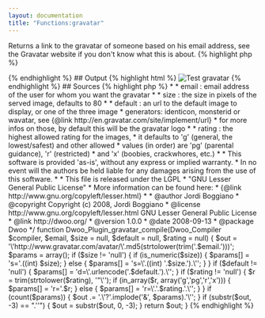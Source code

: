 ```yaml
---
layout: documentation
title: "Functions:gravatar"
---
```


Returns a link to the gravatar of someone based on his email address, see the Gravatar website if you don't know what this is about.
{% highlight php %}
<?php
gravatar(string $email, [ int $size = 80, [ string $default = "", [ string $rating = "g" ]]] )
{% endhighlight %}

* **email**: email address of the user for whom you want the gravatar
* **size**: the size in pixels of the served image, defaults to 80
* **default**: an url to the default image to display, or one of the three image generators: identicon, monsterid or wavatar, see [http://en.gravatar.com/site/implement/url](http://en.gravatar.com/site/implement/url){:target="_blank"} for more infos on those, by default this will be the gravatar logo
* **rating**: the highest allowed rating for the images, it defaults to 'g' (general, the lowest/safest) and other allowed values (in order) are 'pg' (parental guidance), 'r' (restricted) and 'x' (boobies, crackwhores, etc.)

## Example
{% highlight smarty %}
<img src="{gravatar "test@gravatar.com" 20 rating="x"}" alt="Test gravatar" />
{% endhighlight %}

## Output
{% highlight html %}
<img src="http://www.gravatar.com/avatar/df3d4780faaf2446a65ce39eafdfe1c0?s=20&r=x" alt="Test gravatar" />
{% endhighlight %}

## Sources
{% highlight php %}
<?php
/**
 * Returns a link to the gravatar of someone based on his email address, see {@link http://en.gravatar.com/}.
 * <pre>
 *  * email : email address of the user for whom you want the gravatar
 *  * size : the size in pixels of the served image, defaults to 80
 *  * default : an url to the default image to display, or one of the three image 
 *              generators: identicon, monsterid or wavatar, see {@link http://en.gravatar.com/site/implement/url} 
 *              for more infos on those, by default this will be the gravatar logo
 *  * rating : the highest allowed rating for the images, 
 *             it defaults to 'g' (general, the lowest/safest) and other allowed 
 *             values (in order) are 'pg' (parental guidance), 'r' (restricted) 
 *             and 'x' (boobies, crackwhores, etc.)
 * </pre>
 * This software is provided 'as-is', without any express or implied warranty.
 * In no event will the authors be held liable for any damages arising from the use of this software.
 *
 * This file is released under the LGPL
 * "GNU Lesser General Public License"
 * More information can be found here:
 * {@link http://www.gnu.org/copyleft/lesser.html}
 *
 * @author     Jordi Boggiano <j.boggiano@seld.be>
 * @copyright  Copyright (c) 2008, Jordi Boggiano
 * @license    http://www.gnu.org/copyleft/lesser.html  GNU Lesser General Public License
 * @link       http://dwoo.org/
 * @version    1.0.0
 * @date       2008-09-13
 * @package    Dwoo
 */
function Dwoo_Plugin_gravatar_compile(Dwoo_Compiler $compiler, $email, $size = null, $default = null, $rating = null)
{
	$out = '\'http://www.gravatar.com/avatar/\'.md5(strtolower(trim('.$email.')))';
 
	$params = array();
	if ($size != 'null') {
		if (is_numeric($size)) {
			$params[] = 's='.((int) $size);
		} else {
			$params[] = 's=\'.((int) '.$size.').\'';
		}
	}
	if ($default != 'null') {
		$params[] = 'd=\'.urlencode('.$default.').\'';
	}
	if ($rating != 'null') {
		$r = trim(strtolower($rating), '"\'');
		if (in_array($r, array('g','pg','r','x'))) {
			$params[] = 'r='.$r;
		} else {
			$params[] = 'r=\'.'.$rating.'.\'';
		}
	}
	if (count($params)) {
		$out .= '.\'?'.implode('&amp;', $params).'\'';
	}
 
	if (substr($out, -3) == ".''") {
		$out = substr($out, 0, -3);
	}
	return $out;
}
{% endhighlight %}